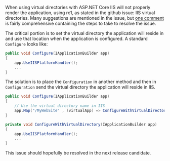 When using virtual directories with ASP.NET Core IIS will not properly render the application, using
rc1, as stated in the github issue: IIS virtual directories. Many suggestions are mentioned in the
issue, but [one comment](https://github.com/aspnet/IISIntegration/issues/14#issuecomment-190574696)
is fairly comprehensive containing the steps to take to resolve the issue.

The critical portion is to set the virtual directory the application will reside in and use that
location when the application is configured. A standard `Configure` looks like:

```csharp
public void Configure(IApplicationBuilder app)
{
    app.UseIISPlatformHandler();
    ...
}
```

The solution is to place the `Configuration` in another method and then in `Configuration` send the
virtual directory the application will reside in IIS.

```csharp
public void Configure(IApplicationBuilder app)
{
    // Use the virtual directory name in IIS
    app.Map("/MyWebSite" , (virtualApp) => ConfigureWithVirtualDirectory(virtualApp));
}

private void ConfigureWithVirtualDirectory(IApplicationBuilder app)
{
    app.UseIISPlatformHandler();
    ...
}
```

This issue should hopefully be resolved in the next release candidate.
